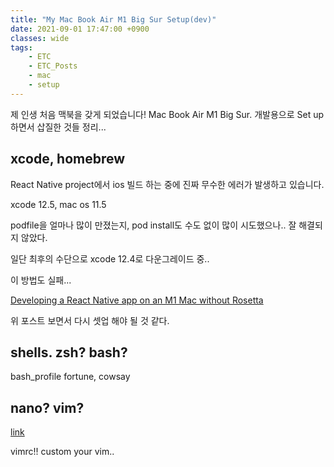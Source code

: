 ```yaml
---
title: "My Mac Book Air M1 Big Sur Setup(dev)"
date: 2021-09-01 17:47:00 +0900
classes: wide
tags:
    - ETC
    - ETC_Posts
    - mac
    - setup
---
```


제 인생 처음 맥북을 갖게 되었습니다! Mac Book Air M1 Big Sur. 개발용으로 Set up하면서 삽질한 것들 정리...

## xcode, homebrew

React Native project에서 ios 빌드 하는 중에 진짜 무수한 에러가 발생하고 있습니다.

xcode 12.5, mac os 11.5

podfile을 얼마나 많이 만졌는지, pod install도 수도 없이 많이 시도했으나.. 잘 해결되지 않았다.

일단 최후의 수단으로 xcode 12.4로 다운그레이드 중..

이 방법도 실패...

[Developing a React Native app on an M1 Mac without Rosetta](https://medium.com/@davidjasonharding/developing-a-react-native-app-on-an-m1-mac-without-rosetta-29fcc7314d70)

위 포스트 보면서 다시 셋업 해야 될 것 같다.

## shells. zsh? bash?
bash_profile
fortune, cowsay

## nano? vim?
[link](https://www.linux.com/training-tutorials/vim-101-beginners-guide-vim/)

vimrc!! custom your vim..